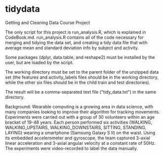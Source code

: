 tidydata
========

Getting and Cleaning Data Course Project

The only script for this project is run_analysis.R, which is explained in CodeBook.md. run_analysis.R contains all of the code necessary for merging and tidying the data set, and creating a tidy data file that with average mean and standard deviation info by subject and activity. 

Some packages (dplyr, data.table, and reshape2) must be installed by the user, but are loaded by the script.

The working directory must be set to the parent folder of the unzipped data set (the features and activity_labels files should be in the working directory, while the other six files should be in the child train and test directories). 

The result will be a comma-separated text file ("tidy_data.txt") in the same directory.

Background: Wearable computing is a growing area in data science, with many companies looking to improve their algorithm for tracking movements. Experiments were carried out with a group of 30 volunteers within an age bracket of 19-48 years. Each person performed six activities (WALKING, WALKING_UPSTAIRS, WALKING_DOWNSTAIRS, SITTING, STANDING, LAYING) wearing a smartphone (Samsung Galaxy S II) on the waist. Using its embedded accelerometer and gyroscope, the team captured 3-axial linear acceleration and 3-axial angular velocity at a constant rate of 50Hz. The experiments were video-recorded to label the data manually.
